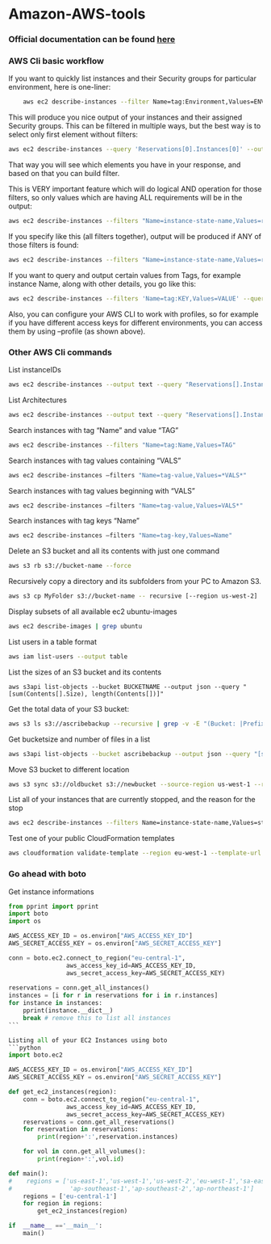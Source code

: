 # Amazon-AWS-tools

### Official documentation can be found [here](http://awsdoc.s3.amazonaws.com/cli/latest/aws-cli.pdf)

### AWS Cli basic workflow

If you want to quickly list instances and their Security groups for particular environment, here is one-liner:
```sh
    aws ec2 describe-instances --filter Name=tag:Environment,Values=ENVIRONMENT_NAME --query 'Reservations[*].Instances[*].{ID:InstanceId,SG:SecurityGroups,Tags:Tags}' --output text --profile profile_name
```
This will produce you nice output of your instances and their assigned Security groups. This can be filtered in multiple ways, but the best way is to select only first element without filters:
```sh
aws ec2 describe-instances --query 'Reservations[0].Instances[0]' --output json
```
That way you will see which elements you have in your response, and based on that you can build filter.

This is VERY important feature which will do logical AND operation for those filters, so only values which are having ALL requirements will be in the output:
```sh
aws ec2 describe-instances --filters "Name=instance-state-name,Values=running" "Name=tag:Environment,Values=ENV_NAME" "Name=tag:Project,Values=PROJECT_NAME" --profile PROFILE_NAME --query Reservations[*].Instances[*].State
```
If you specify like this (all filters together), output will be produced if ANY of those filters is found:
```sh
aws ec2 describe-instances --filters "Name=instance-state-name,Values=running,Name=tag:Environment,Values=ENV_NAME,Name=tag:Project,Values=PROJECT_NAME" --profile PROFILE_NAME --query Reservations[*].Instances[*].State
```
If you want to query and output certain values from Tags, for example instance Name, along with other details, you go like this:
```sh
aws ec2 describe-instances --filters 'Name=tag:KEY,Values=VALUE' --query 'Reservations[].Instances[].[Tags[?Key==`Name`] | [0].Value,InstanceId,InstanceType]' --output table
```
Also, you can configure your AWS CLI to work with profiles, so for example if you have different access keys for different environments, you can access them by using –profile (as shown above).


### Other AWS Cli commands

List instanceIDs
```sh
aws ec2 describe-instances --output text --query "Reservations[].Instances[].InstanceId"
```
List Architectures
```sh
aws ec2 describe-instances --output text --query "Reservations[].Instances[].Architecture"
```
Search instances with tag “Name” and value “TAG”
```sh
aws ec2 describe-instances --filters "Name=tag:Name,Values=TAG"
```
Search instances with tag values containing “VALS”
```sh
aws ec2 describe-instances –filters "Name=tag-value,Values=*VALS*"
```
Search instances with tag values beginning with “VALS”
```sh
aws ec2 describe-instances –filters "Name=tag-value,Values=VALS*"
```
Search instances with tag keys “Name”
```sh
aws ec2 describe-instances –filters "Name=tag-key,Values=Name"
```
Delete an S3 bucket and all its contents with just one command
```sh
aws s3 rb s3://bucket-name --force
```
Recursively copy a directory and its subfolders from your PC to Amazon S3.
```sh
aws s3 cp MyFolder s3://bucket-name -- recursive [--region us-west-2]
```
Display subsets of all available ec2 ubuntu-images
```sh
aws ec2 describe-images | grep ubuntu
```
List users in a table format
```sh
aws iam list-users --output table
```
List the sizes of an S3 bucket and its contents
```
aws s3api list-objects --bucket BUCKETNAME --output json --query "[sum(Contents[].Size), length(Contents[])]"
```
Get the total data of your S3 bucket:
```sh
aws s3 ls s3://ascribebackup --recursive | grep -v -E "(Bucket: |Prefix: |LastWriteTime|^$|--)" | awk 'BEGIN {total=0}{total+=$3}END{print total/1024/1024" MB"}'
```
Get bucketsize and number of files in a list
```sh
aws s3api list-objects --bucket ascribebackup --output json --query "[sum(Contents[].Size), length(Contents[])]"
```
Move S3 bucket to different location
```sh
aws s3 sync s3://oldbucket s3://newbucket --source-region us-west-1 --region us-west-2
```
List all of your  instances that are currently stopped, and the reason for the stop
```sh
aws ec2 describe-instances --filters Name=instance-state-name,Values=stopped --region eu-west-1 --output json | jq -r .Reservations[].Instances[].StateReason.Message
```
Test one of your public CloudFormation templates
```sh
aws cloudformation validate-template --region eu-west-1 --template-url https://s3-eu-west-1.amazonaws.com/ca/ca.cftemplate
```

### Go ahead with boto

Get instance informations
```python
from pprint import pprint
import boto
import os

AWS_ACCESS_KEY_ID = os.environ["AWS_ACCESS_KEY_ID"]
AWS_SECRET_ACCESS_KEY = os.environ["AWS_SECRET_ACCESS_KEY"]

conn = boto.ec2.connect_to_region("eu-central-1",
                aws_access_key_id=AWS_ACCESS_KEY_ID,
                aws_secret_access_key=AWS_SECRET_ACCESS_KEY)
​
reservations = conn.get_all_instances()
instances = [i for r in reservations for i in r.instances]
for instance in instances:
    pprint(instance.__dict__)
    break # remove this to list all instances
​```

Listing all of your EC2 Instances using boto
```python
import boto.ec2

AWS_ACCESS_KEY_ID = os.environ["AWS_ACCESS_KEY_ID"]
AWS_SECRET_ACCESS_KEY = os.environ["AWS_SECRET_ACCESS_KEY"]

def get_ec2_instances(region):
    conn = boto.ec2.connect_to_region("eu-central-1",
                aws_access_key_id=AWS_ACCESS_KEY_ID,
                aws_secret_access_key=AWS_SECRET_ACCESS_KEY)
    reservations = conn.get_all_reservations()
    for reservation in reservations:
        print(region+':',reservation.instances)

    for vol in conn.get_all_volumes():
        print(region+':',vol.id)

def main():
#    regions = ['us-east-1','us-west-1','us-west-2','eu-west-1','sa-east-1',
#                'ap-southeast-1','ap-southeast-2','ap-northeast-1']
    regions = ['eu-central-1']
    for region in regions:
        get_ec2_instances(region)

if  __name__ =='__main__':
    main()
```
